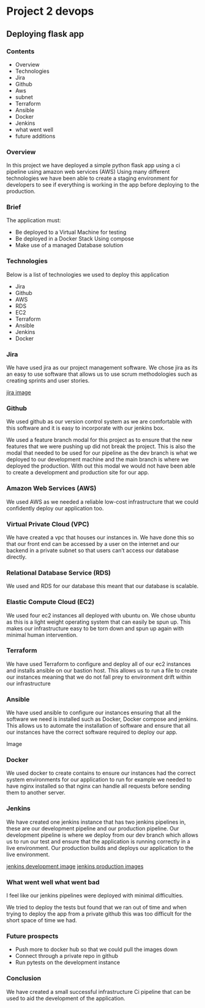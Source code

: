 # Project 2 devops

## Deploying flask app

### Contents

* Overview
* Technologies
* Jira
* Github
* Aws
* subnet
* Terraform
* Ansible
* Docker
* Jenkins
* what went well
* future additions

### Overview
In this project we have deployed a simple python flask app using a ci pipeline using amazon web services (AWS) 
Using many different technologies we have been able to create a staging environment for developers to see if everything is working in the app before deploying to the production.

### Brief
The application must:

* Be deployed to a Virtual Machine for testing
* Be deployed in a Docker Stack Using compose
* Make use of a managed Database solution

### Technologies

Below is a list of technologies we used to deploy this application
* Jira
* Github
* AWS
* RDS
* EC2
* Terraform
* Ansible
* Jenkins
* Docker

### Jira

We have used jira as our project management software. We chose jira as its an easy to use software that allows us to use scrum methodologies such as creating sprints and user stories.

[jira image](HShanks19/PublicProjectRepo/images/Jira.PNG)

### Github

We used github as our version control system as we are comfortable with this software and it is easy to incorporate with our jenkins box.


We used a feature branch modal for this project as to ensure that the new features that we were pushing up did not break the project. This is also the modal that needed to be used for our pipeline as the dev branch is what we deployed to our development machine and the main branch is where we deployed the production. With out this modal we would not have been able to create a development and production site for our app.


### Amazon Web Services (AWS)

We used AWS as we needed a reliable low-cost infrastructure that we could confidently deploy our application too. 


### Virtual Private Cloud (VPC)

We have created a vpc that houses our instances in. We have done this so that our front end can be accessed by a user on the internet and our backend in a private subnet so that users can’t access our database directly.



### Relational Database Service (RDS)

We used and RDS for our database this meant that our database is scalable.


### Elastic Compute Cloud (EC2)

We used four ec2 instances all deployed with ubuntu on. We chose ubuntu as this is a light weight operating system that can easily be spun up. This makes our infrastructure easy to be torn down and spun up again with minimal human intervention.


### Terraform

We have used Terraform to configure and deploy all of our ec2 instances and installs ansible on our bastion host. This allows us to run a file to create our instances meaning that we do not fall prey to environment drift within our infrastructure 


### Ansible

We have used ansible to configure our instances ensuring that all the software we need is installed such as Docker, Docker compose and jenkins. This allows us to automate the installation of software and ensure that all our instances have the correct software required to deploy our app.

Image

### Docker
We used docker to create contains to ensure our instances had the correct system environments for our application to run for example we needed to have nginx installed so that nginx can handle all requests before sending them to another server.


### Jenkins

We have created one jenkins instance that has two jenkins pipelines in, these are our development pipeline and our production pipeline. Our development pipeline is where we deploy from our dev branch which allows us to run our test and ensure that the application is running correctly in a live environment. Our production builds and deploys our application to the live environment.

[jenkins development image](PublicProjectRepo/images/jenkins-development.PNG)
[jenkins production images](PublicProjectRepo/images/jenkins-production.PNG)

### What went well what went bad
I feel like our jenkins pipelines were deployed with minimal difficulties.

We tried to deploy the tests but found that we ran out of time and when trying to deploy the app from a private github this was too difficult for the short space of time we had.



### Future prospects

* Push more to docker hub so that we could pull the images down 
* Connect through a private repo in github
* Run pytests on the development instance 



### Conclusion


We have created a small successful infrastructure Ci pipeline that can be used to aid the development of the application.





